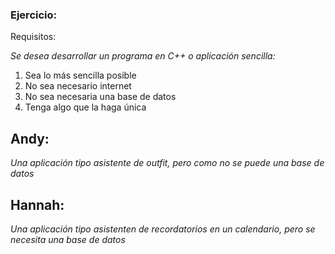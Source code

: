 ### Ejercicio:

Requisitos: 

*Se desea desarrollar un programa en C++ o aplicación sencilla:*

1. Sea lo más sencilla posible
2. No sea necesario internet
3. No sea necesaria una base de datos
4. Tenga algo que la haga única

## Andy: 
*Una aplicación tipo asistente de outfit, pero como no se puede una base de datos*

## Hannah:
*Una aplicación tipo asistenten de recordatorios en un calendario, pero se necesita una base de datos*